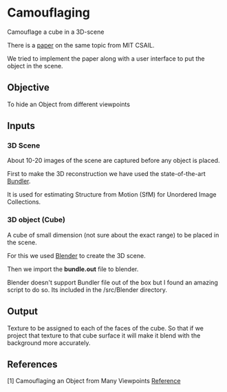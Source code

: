 # Camouflaging
Camouflage a cube in a 3D-scene

There is a [paper](http://andrewowens.com/papers/2014_camo.pdf) on the same topic from MIT CSAIL.

We tried to implement the paper along with a user interface to put the object in the scene.

## Objective
To hide an Object from different viewpoints

## Inputs

### 3D Scene
About 10-20 images of the scene are captured before any object is placed.

First to make the 3D reconstruction we have used the state-of-the-art [Bundler](http://www.cs.cornell.edu/~snavely/bundler/).

It is used for estimating Structure from Motion (SfM) for Unordered Image Collections.

### 3D object (Cube)
A cube of small dimension (not sure about the exact range) to be placed in the scene.

For this we used [Blender](https://www.blender.org/) to create the 3D scene.

Then we import the **bundle.out** file to blender. 

Blender doesn't support Bundler file out of the box but I found an amazing script to do so. Its included in the /src/Blender directory.

## Output
Texture to be assigned to each of the faces of the cube. So that if we project that texture to that cube surface it will make it blend with the background more accurately.



## References
[1] Camouflaging an Object from Many Viewpoints
[Reference](http://camouflage.csail.mit.edu/)
